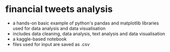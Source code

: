 # financial tweets analysis
- a hands-on basic example of python's pandas and matplotlib libraries used for data analysis and data visualisation
- includes data cleaning, data analysis, text analysis and data visualisation
- a kaggle-based notebook
- files used for input are saved as .csv
